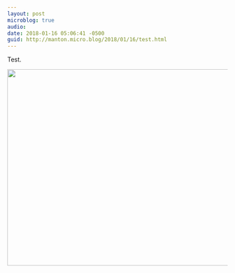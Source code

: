```yaml
---
layout: post
microblog: true
audio: 
date: 2018-01-16 05:06:41 -0500
guid: http://manton.micro.blog/2018/01/16/test.html
---
```

Test.

<img src="http://manton.micro.blog/uploads/2018/52c87f9666.jpg" width="600" height="450" />
